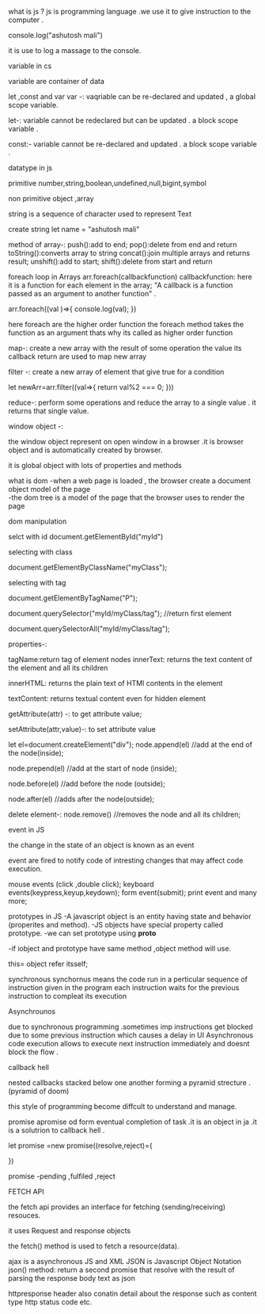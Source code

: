 what is js ?
js is programming language .we use it to give instruction to the computer .

console.log("ashutosh mali")

it is use to log a massage to the console.

variable in cs

variable are container of data 


let ,const and var
var -:
vaqriable can be re-declared and updated , a global scope variable.

let-:
variable cannot be redeclared  but can be updated . a block scope variable .

const:-
variable cannot be re-declared and updated . a block scope variable . 


datatype in js

primitive
number,string,boolean,undefined,null,bigint,symbol

non primitive 
object ,array



string is a sequence of character used to represent Text

create string 
let name = "ashutosh mali"


method of array-:
push():add to end;
pop():delete from end and return
toString():converts array to string
concat():join multiple arrays and returns result;
unshift():add to start;
shift():delete from start and return



foreach loop in Arrays
arr.foreach(callbackfunction)
callbackfunction: here it is a function for each element in the array;
"A callback is a function passed as an argument to another function" .

arr.foreach((val )=>{
    console.log(val);
})

here foreach are the higher order function 
the foreach method  takes  the function as an argument thats why its called as higher order function 


map-:
create a new array with the result of some operation the value its callback return are used to map new array


filter -:
create a new array of element that give true for a condition 

let newArr=arr.filter((val=>{
    return val%2 === 0;
}))

reduce-:
perform some operations and reduce the array to a single value . it returns that single value.

window object -:

the window object represent on open window in a browser .it is browser object and is automatically created by browser.

it is global object with lots of properties and methods

what is dom 
-when a web page is loaded , the browser create a document object model of the page  
-the dom tree is a model of the page that the browser uses to render the page

dom manipulation

selct with id
document.getElementById("myId")

selecting with class

document.getElementByClassName("myClass");

selecting with tag

document.getElementByTagName("P"); 


document.querySelector("myId/myClass/tag");
//return first element


document.querySelectorAll("myId/myClass/tag");



properties-:

tagName:return tag of element nodes
innerText: returns the text content of the element and all its children

innerHTML: returns the plain text of HTMl contents in the element

textContent: returns textual content even for hidden element 

getAttribute(attr) -: to get attribute value;

setAttribute(attr,value)-: to set attribute value


let el=document.createElement("div");
node.append(el) //add at the end of the node(inside);

node.prepend(el) //add at the start of node (inside);

node.before(el) //add before the node (outside);

node.after(el) //adds after the node(outside);


delete element-:
node.remove() //removes the node and all its children;


event in JS

the change in the state of an object is known as an event

event are fired to notify code of intresting changes that may affect code execution.


mouse events (click ,double click);
keyboard events(keypress,keyup,keydown);
form event(submit);
print event and many more;


prototypes in JS
-A javascript object is an entity having state and behavior (properites and method).
-JS objects have special property called prototype.
-we can set prototype using __proto__

-if iobject and prototype have same method ,object method will use.



this= object refer itsself;



synchronous 
 synchornus means the code run in a perticular sequence of instruction given in the program each instruction waits for the previous instruction to compleat its execution


 Asynchrounos 

 due to synchronous programming .sometimes imp instructions get blocked due to some previous instruction which causes a delay in UI Asynchronous code execution allows to execute next instruction immediately and doesnt block the flow .


 callback hell

 nested callbacks stacked below one another forming a pyramid strecture .
 (pyramid of doom)

 this style of programming become diffcult to understand and manage.


promise 
apromise od form eventual completion of task .it is an object in ja .it is a solutrion to callback hell .

let promise =new promise((resolve,reject)={

})

promise -pending ,fulfiled ,reject



FETCH API

the fetch api provides an interface for fetching (sending/receiving) resouces.

it uses Request and response objects

the fetch() method is used to fetch a resource(data).
 

 ajax is a asynchronous JS and XML
 JSON is Javascript Object Notation
 json() method: return a second promise that resolve with the result of parsing the response body text as json 



 httpresponse header also conatin detail about the response such as content type http status code etc.